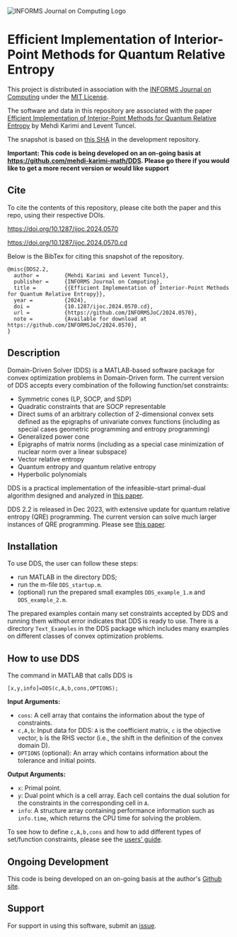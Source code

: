 ![INFORMS Journal on Computing Logo](https://INFORMSJoC.github.io/logos/INFORMS_Journal_on_Computing_Header.jpg)

# Efficient Implementation of Interior-Point Methods for Quantum Relative Entropy

This project is distributed in association with the [INFORMS Journal on
Computing](https://pubsonline.informs.org/journal/ijoc) under the [MIT License](LICENSE).

The software and data in this repository are associated with the paper [Efficient Implementation of Interior-Point Methods for Quantum Relative Entropy](https://doi.org/10.1287/ijoc.2024.0570) by Mehdi Karimi and Levent Tuncel. 

The snapshot is based on 
[this SHA](https://github.com/mehdi-karimi-math/DDS/commit/410926815989c58da14503b9041d32843c331ba8) 
in the development repository. 

**Important: This code is being developed on an on-going basis at 
https://github.com/mehdi-karimi-math/DDS. Please go there if you would like to
get a more recent version or would like support**

## Cite

To cite the contents of this repository, please cite both the paper and this repo, using their respective DOIs.

https://doi.org/10.1287/ijoc.2024.0570

https://doi.org/10.1287/ijoc.2024.0570.cd

Below is the BibTex for citing this snapshot of the repository.

```
@misc{DDS2.2,
  author =        {Mehdi Karimi and Levent Tuncel},
  publisher =     {INFORMS Journal on Computing},
  title =         {{Efficient Implementation of Interior-Point Methods for Quantum Relative Entropy}},
  year =          {2024},
  doi =           {10.1287/ijoc.2024.0570.cd},
  url =           {https://github.com/INFORMSJoC/2024.0570},
  note =          {Available for download at https://github.com/INFORMSJoC/2024.0570},
}  
```

## Description

Domain-Driven Solver (DDS) is a MATLAB-based software package for convex optimization problems in Domain-Driven form. The current version of DDS accepts every combination of the following function/set constraints: 
- Symmetric cones (LP, SOCP, and SDP)
- Quadratic constraints that are SOCP representable 
- Direct sums of an arbitrary collection of 2-dimensional convex sets defined as the epigraphs of univariate convex
functions (including as special cases geometric programming and entropy programming)
- Generalized power cone
- Epigraphs of matrix norms (including as a special case minimization of nuclear norm over a linear subspace)
- Vector relative entropy
- Quantum entropy and quantum relative entropy
- Hyperbolic polynomials

DDS is a practical implementation of the infeasible-start primal-dual algorithm designed and analyzed in [this paper](https://arxiv.org/abs/1804.06925). 

DDS 2.2 is released in Dec 2023, with extensive update for quantum relative entropy (QRE) programming. The current version can solve much larger instances of QRE programming. Please see [this paper](https://arxiv.org/abs/2312.07438).

## Installation 

To use DDS, the user can follow these steps:

- run MATLAB in the directory DDS;
- run the m-file `DDS_startup.m`.
-  (optional) run the prepared small examples `DDS_example_1.m` and `DDS_example_2.m`.

The prepared examples contain many set constraints accepted by DDS and running them without error indicates that DDS is ready to use. There is a directory `Text_Examples` in the DDS package which includes many examples on different classes of convex optimization problems. 

## How to use DDS

The command in MATLAB that calls DDS is 
```
[x,y,info]=DDS(c,A,b,cons,OPTIONS);
``` 

**Input Arguments:**
- `cons`:  A cell array that contains the information about the type of constraints. 
- `c,A,b`: Input data for DDS: `A` is the coefficient matrix, `c` is the objective vector, `b` is the RHS vector (i.e., the shift in the definition of the convex domain D). 
- `OPTIONS` (optional): An array which contains information about the tolerance  and initial points.  

**Output Arguments:**
- `x`: Primal point. 
- `y`: Dual point which is a cell array. Each cell contains the dual solution for the constraints in the corresponding cell  in `A`. 
- `info`: A structure array containing performance information such as `info.time`, which returns the CPU time for solving the problem. 

To see how to define `c,A,b,cons` and how to add different types of set/function constraints, please see the [users' guide](src/DDS_users_guide_V2.1.pdf). 

## Ongoing Development

This code is being developed on an on-going basis at the author's
[Github site](https://github.com/mehdi-karimi-math/DDS).

## Support

For support in using this software, submit an
[issue](https://github.com/mehdi-karimi-math/DDS/issues/new).
